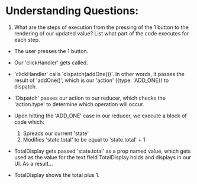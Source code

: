 # Understanding Questions:
1. What are the steps of execution from the pressing of the 1 button to the rendering of our updated value? List what part of the code executes for each step.
* The user presses the 1 button.

* Our 'clickHandler' gets called.

* 'clickHandler' calls 'dispatch(addOne())'. In other words, it passes the result of 'addOne()', which is our 'action' ({type: 'ADD_ONE}) to dispatch.

* 'Dispatch' passes our action to our reducer, which checks the 'action.type' to determine which operation will occur.

* Upon hitting the 'ADD_ONE' case in our reducer, we execute a block of code which:
    1. Spreads our current 'state'
    2. Modifies 'state.total' to be equal to 'state.total' + 1
    
* TotalDisplay gets passed 'state.total' as a prop named value, which gets used as the value for the text field TotalDisplay holds and displays in our UI. As a result...

* TotalDisplay shows the total plus 1.
